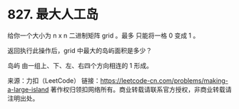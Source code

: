 # 827. 最大人工岛

给你一个大小为 n x n 二进制矩阵 grid 。最多 只能将一格 0 变成 1 。

返回执行此操作后，grid 中最大的岛屿面积是多少？

岛屿 由一组上、下、左、右四个方向相连的 1 形成。

来源：力扣（LeetCode）
链接：https://leetcode-cn.com/problems/making-a-large-island
著作权归领扣网络所有。商业转载请联系官方授权，非商业转载请注明出处。
